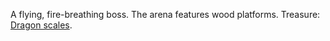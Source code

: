 A flying, fire-breathing boss. The arena features wood platforms. Treasure:
[Dragon scales](DragonScales.md).